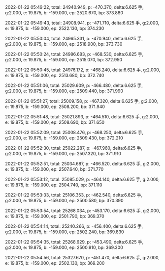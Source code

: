 2022-01-22 05:49:22, total: 24940.949, p: -470.370, delta:6.625 手, g:2.000, e: 19.875, b: -159.000, ep: 2520.670, bp: 373.880

2022-01-22 05:49:43, total: 24908.941, p: -471.710, delta:6.625 手, g:2.000, e: 19.875, b: -159.000, ep: 2522.130, bp: 374.230

2022-01-22 05:50:04, total: 24965.331, p: -470.940, delta:6.625 手, g:2.000, e: 19.875, b: -159.000, ep: 2518.900, bp: 373.730

2022-01-22 05:50:24, total: 24986.683, p: -468.530, delta:6.625 手, g:2.000, e: 19.875, b: -159.000, ep: 2515.070, bp: 372.950

2022-01-22 05:50:45, total: 24976.172, p: -468.240, delta:6.625 手, g:2.000, e: 19.875, b: -159.000, ep: 2513.680, bp: 372.740

2022-01-22 05:51:06, total: 25029.609, p: -466.480, delta:6.625 手, g:2.000, e: 19.875, b: -159.000, ep: 2509.440, bp: 371.990

2022-01-22 05:51:27, total: 25009.158, p: -467.320, delta:6.625 手, g:2.000, e: 19.875, b: -159.000, ep: 2508.200, bp: 371.940

2022-01-22 05:51:48, total: 25021.893, p: -464.510, delta:6.625 手, g:2.000, e: 19.875, b: -159.000, ep: 2508.690, bp: 371.650

2022-01-22 05:52:09, total: 25008.476, p: -468.250, delta:6.625 手, g:2.000, e: 19.875, b: -159.000, ep: 2509.430, bp: 372.210

2022-01-22 05:52:30, total: 25022.287, p: -467.960, delta:6.625 手, g:2.000, e: 19.875, b: -159.000, ep: 2507.320, bp: 371.910

2022-01-22 05:52:51, total: 25034.687, p: -466.520, delta:6.625 手, g:2.000, e: 19.875, b: -159.000, ep: 2507.640, bp: 371.770

2022-01-22 05:53:12, total: 25085.029, p: -464.140, delta:6.625 手, g:2.000, e: 19.875, b: -159.000, ep: 2504.740, bp: 371.110

2022-01-22 05:53:33, total: 25106.353, p: -462.540, delta:6.625 手, g:2.000, e: 19.875, b: -159.000, ep: 2500.580, bp: 370.390

2022-01-22 05:53:54, total: 25268.034, p: -453.170, delta:6.625 手, g:2.000, e: 19.875, b: -159.000, ep: 2501.790, bp: 369.370

2022-01-22 05:54:14, total: 25240.266, p: -456.400, delta:6.625 手, g:2.000, e: 19.875, b: -159.000, ep: 2502.240, bp: 369.830

2022-01-22 05:54:35, total: 25268.629, p: -453.490, delta:6.625 手, g:2.000, e: 19.875, b: -159.000, ep: 2500.910, bp: 369.300

2022-01-22 05:54:56, total: 25327.670, p: -451.470, delta:6.625 手, g:2.000, e: 19.875, b: -159.000, ep: 2502.130, bp: 369.200